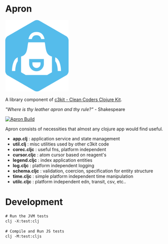 # Apron

![Apron](https://github.com/cleancoders/c3kit/blob/master/img/apron_200.png?raw=true)

A library component of [c3kit - Clean Coders Clojure Kit](https://github.com/cleancoders/c3kit).

_"Where is thy leather apron and thy rule?"_ - Shakespeare

[![Apron Build](https://github.com/cleancoders/c3kit-apron/actions/workflows/test.yml/badge.svg)](https://github.com/cleancoders/c3kit-apron/actions/workflows/test.yml)

Apron consists of necessities that almost any clojure app would find useful.

 * __app.clj__ : application service and state management
 * __util.clj__ : misc utilities used by other c3kit code
 * __corec.cljc__ : useful fns, platform independent
 * __cursor.cljc__ : atom cursor based on reagent's
 * __legend.cljc__ : index application entities
 * __log.cljc__ : platform independent logging
 * __schema.cljc__ : validation, coercion, specification for entity structure
 * __time.cljc__ : simple platform independent time manipulation
 * __utilc.cljc__ : platform independent edn, transit, csv, etc..

# Development

    # Run the JVM tests
    clj -X:test:clj

    # Compile and Run JS tests
    clj -M:test:cljs
